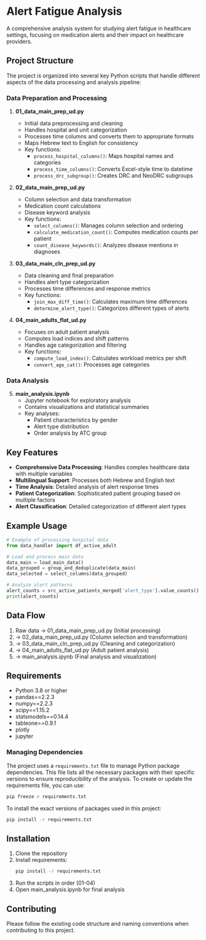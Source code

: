 # Alert Fatigue Analysis

A comprehensive analysis system for studying alert fatigue in healthcare settings, focusing on medication alerts and their impact on healthcare providers.

## Project Structure

The project is organized into several key Python scripts that handle different aspects of the data processing and analysis pipeline:

### Data Preparation and Processing

1. **01_data_main_prep_ud.py**
   - Initial data preprocessing and cleaning
   - Handles hospital and unit categorization
   - Processes time columns and converts them to appropriate formats
   - Maps Hebrew text to English for consistency
   - Key functions:
     - `process_hospital_columns()`: Maps hospital names and categories
     - `process_time_columns()`: Converts Excel-style time to datetime
     - `process_drc_subgroup()`: Creates DRC and NeoDRC subgroups

2. **02_data_main_prep_ud.py**
   - Column selection and data transformation
   - Medication count calculations
   - Disease keyword analysis
   - Key functions:
     - `select_columns()`: Manages column selection and ordering
     - `calculate_medication_count()`: Computes medication counts per patient
     - `count_disease_keywords()`: Analyzes disease mentions in diagnoses

3. **03_data_main_cln_prep_ud.py**
   - Data cleaning and final preparation
   - Handles alert type categorization
   - Processes time differences and response metrics
   - Key functions:
     - `join_max_diff_time()`: Calculates maximum time differences
     - `determine_alert_type()`: Categorizes different types of alerts

4. **04_main_adults_flat_ud.py**
   - Focuses on adult patient analysis
   - Computes load indices and shift patterns
   - Handles age categorization and filtering
   - Key functions:
     - `compute_load_index()`: Calculates workload metrics per shift
     - `convert_age_cat()`: Processes age categories

### Data Analysis

5. **main_analysis.ipynb**
   - Jupyter notebook for exploratory analysis
   - Contains visualizations and statistical summaries
   - Key analyses:
     - Patient characteristics by gender
     - Alert type distribution
     - Order analysis by ATC group

## Key Features

- **Comprehensive Data Processing**: Handles complex healthcare data with multiple variables
- **Multilingual Support**: Processes both Hebrew and English text
- **Time Analysis**: Detailed analysis of alert response times
- **Patient Categorization**: Sophisticated patient grouping based on multiple factors
- **Alert Classification**: Detailed categorization of different alert types

## Example Usage

```python
# Example of processing hospital data
from data_handler import df_active_adult

# Load and process main data
data_main = load_main_data()
data_grouped = group_and_deduplicate(data_main)
data_selected = select_columns(data_grouped)

# Analyze alert patterns
alert_counts = src_active_patients_merged['alert_type'].value_counts()
print(alert_counts)
```

## Data Flow

1. Raw data → 01_data_main_prep_ud.py (Initial processing)
2. → 02_data_main_prep_ud.py (Column selection and transformation)
3. → 03_data_main_cln_prep_ud.py (Cleaning and categorization)
4. → 04_main_adults_flat_ud.py (Adult patient analysis)
5. → main_analysis.ipynb (Final analysis and visualization)

## Requirements

- Python 3.8 or higher
- pandas==2.2.3
- numpy==2.2.3
- scipy==1.15.2
- statsmodels==0.14.4
- tableone==0.9.1
- plotly
- jupyter

### Managing Dependencies

The project uses a `requirements.txt` file to manage Python package dependencies. This file lists all the necessary packages with their specific versions to ensure reproducibility of the analysis. To create or update the requirements file, you can use:

```bash
pip freeze > requirements.txt
```

To install the exact versions of packages used in this project:

```bash
pip install -r requirements.txt
```

## Installation

1. Clone the repository
2. Install requirements:
   ```bash
   pip install -r requirements.txt
   ```
3. Run the scripts in order (01-04)
4. Open main_analysis.ipynb for final analysis

## Contributing

Please follow the existing code structure and naming conventions when contributing to this project.
